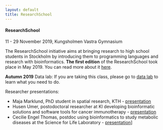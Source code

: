 ```yaml
---
layout: default
title: ResearchSchool
---
```


#### ResearchSchool 
11 - 29 November 2019, Kungsholmen Vastra Gymnasium


The ResearchSchool initiative aims at bringing research to high school students in Stockholm by introducing them to programming languages and research with bioinformatics. **The first edition** of the ResearchSchool took place in May 2019. You can read more about it [here][1].




**Autumn 2019**
Data lab: If you are taking this class, please go to [data lab][2] to learn what you need to do.

Researcher presentations:
 - Maja Marklund, PhD student in spatial research, KTH - [presentation][3]
 - Husen Umer, postodoctoral researcher at KI developing bioinformatic solutions and software tools for cancer immunotherapy - [presentation][4]
 - Cecilie Engel Thomas, postdoc using bioinformatics to study metabolic diseases at the Science for Life Laboratory - [presentation][5]]


[1]: https://www.scilifelab.se/news/scilifelab-brings-research-to-school/
[2]: instructions.md
[3]: slides/MajaMarklund-presentation.pdf
[4]: slides/HusenUmer-presentation.pdf
[5]: slides/20191115_KVG_upload.pdf
